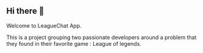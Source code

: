 ## Hi there 👋

Welcome to LeagueChat App.

This is a project grouping two passionate developers around a problem that they found in their favorite game : League of legends.

